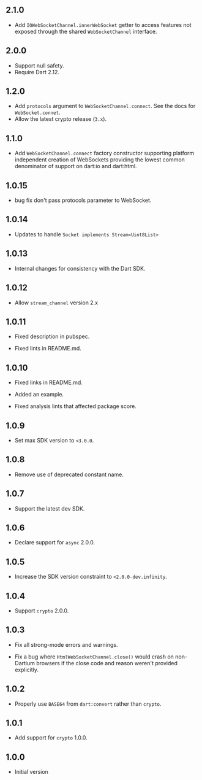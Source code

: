 ## 2.1.0

- Add `IOWebSocketChannel.innerWebSocket` getter to access features not exposed
  through the shared `WebSocketChannel` interface.

## 2.0.0

- Support null safety.
- Require Dart 2.12.

## 1.2.0

* Add `protocols` argument to `WebSocketChannel.connect`. See the docs for
  `WebSocket.connet`.
* Allow the latest crypto release (`3.x`).

## 1.1.0

* Add `WebSocketChannel.connect` factory constructor supporting platform
  independent creation of WebSockets providing the lowest common denominator
  of support on dart:io and dart:html.

## 1.0.15

* bug fix don't pass protocols parameter to WebSocket.

## 1.0.14

* Updates to handle `Socket implements Stream<Uint8List>`

## 1.0.13

* Internal changes for consistency with the Dart SDK.

## 1.0.12

* Allow `stream_channel` version 2.x

## 1.0.11

* Fixed description in pubspec.

* Fixed lints in README.md.

## 1.0.10

* Fixed links in README.md.

* Added an example.

* Fixed analysis lints that affected package score.

## 1.0.9

* Set max SDK version to `<3.0.0`.

## 1.0.8

* Remove use of deprecated constant name.

## 1.0.7

* Support the latest dev SDK.

## 1.0.6

* Declare support for `async` 2.0.0.

## 1.0.5

* Increase the SDK version constraint to `<2.0.0-dev.infinity`.

## 1.0.4

* Support `crypto` 2.0.0.

## 1.0.3

* Fix all strong-mode errors and warnings.

* Fix a bug where `HtmlWebSocketChannel.close()` would crash on non-Dartium
  browsers if the close code and reason weren't provided explicitly.

## 1.0.2

* Properly use `BASE64` from `dart:convert` rather than `crypto`.

## 1.0.1

* Add support for `crypto` 1.0.0.

## 1.0.0

* Initial version
